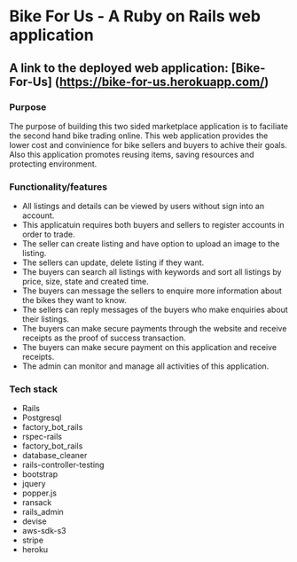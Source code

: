 # Bike For Us - A Ruby on Rails web application

## A link to the deployed web application: [Bike-For-Us] (https://bike-for-us.herokuapp.com/)

### Purpose
The purpose of building this two sided marketplace application is to faciliate the second hand bike trading online. This web application provides the lower cost and convinience for bike sellers and buyers to achive their goals. Also this application promotes reusing items, saving resources and protecting environment.

### Functionality/features
* All listings and details can be viewed by users without sign into an account.
* This applicatuin requires both buyers and sellers to register accounts in order to trade.
* The seller can create listing and have option to upload an image to the listing.
* The sellers can update, delete listing if they want.
* The buyers can search all listings with keywords and sort all listings by price, size, state and created time.
* The buyers can message the sellers to enquire more information about the bikes they want to know.
* The sellers can reply messages of the buyers who make enquiries about their listings.
* The buyers can make secure payments through the website and receive receipts as the proof of success transaction.
* The buyers can make secure payment on this application and receive receipts.
* The admin can monitor and manage all activities of this application.

### Tech stack
* Rails
* Postgresql
* factory_bot_rails
* rspec-rails
* factory_bot_rails
* database_cleaner
* rails-controller-testing
* bootstrap
* jquery
* popper.js
* ransack
* rails_admin
* devise
* aws-sdk-s3
* stripe
* heroku
